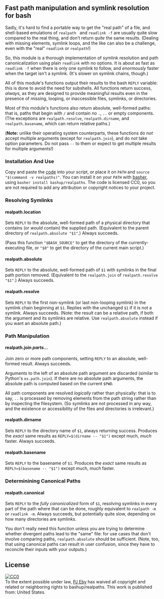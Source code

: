 ## Fast path manipulation and symlink resolution for bash

Sadly, it's hard to find a portable way to get the "real path" of a file, and shell-based emulations of `realpath ` and `readlink -f` are usually quite slow compared to the real thing, and don't return *quite* the same results.  (Dealing with missing elements, symlink loops, and the like can also be a challenge, even with the "real" `readlink` or `realpath`!)

So, this module is a thorough implementation of symlink resolution and path canonicalization using plain `readlink` with no options.  It is about as fast as `readlink -f` when there is only one symlink to follow, and *enormously* faster when the target isn't a symlink.  (It's slower on symlink chains, though.)

All of this module's functions output their results to the bash `REPLY` variable: this is done to avoid the need for subshells.  All functions return success, *always*, as they are designed to provide meaningful results even in the presence of missing, looping, or inaccessible files, symlinks, or directories.

Most of this module's functions also return absolute, well-formed paths: that is, paths that begin with `/` and contain no `.`, `..` or empty components.  (The exceptions are `realpath.resolve`, `realpath.dirname`, and `realpath.basename`, which can return relative paths.)

(**Note:** unlike their operating system counterparts, these functions do *not* accept multiple arguments (except for `realpath.join`), and do *not* take option parameters.  Do not pass `--` to them or expect to get multiple results for multiple arguments!)

### Installation And Use

Copy and paste the [code](realpaths) into your script, or place it on `PATH` and `source "$(command -v realpaths)"`.  You can install it on your `PATH` with [basher](https://github.com/basherpm/basher), using `basher install bashup/realpaths`.  The code is licensed CC0, so you are not required to add any attribution or copyright notices to your project.

### Resolving Symlinks

#### realpath.location

Sets `REPLY` to the absolute, well-formed path of a physical directory that contains (or *would* contain) the supplied path.  (Equivalent to the parent directory of  `realpath.absolute "$1"`.) Always succeeds.

(Pass this function  `"$BASH_SOURCE"` to get the directory of the currently-executing file, or `"$0"` to get the directory of the current main script.)

#### realpath.absolute

Sets `REPLY` to the absolute, well-formed path of `$1` with symlinks in the final path portion removed.  (Equivalent to the `realpath.join` of `realpath.resolve "$1"`.)  Always succeeds.

#### realpath.resolve

Sets `REPLY` to the first non-symlink (or last non-looping symlink) in the symlink chain beginning at `$1`.  Replies with the unchanged `$1` if it is not a symlink.  Always succeeds.  (Note: the result can be a relative path, if both the argument and its symlinks are relative.  Use `realpath.absolute` instead if you want an absolute path.)

### Path Manipulation

#### realpath.join *parts...*

Join zero or more path components, setting `REPLY` to an absolute, well-formed result. Always succeeds.

Arguments to the left of an absolute path argument are discarded (similar to Python's `os.path.join`).  If there are no absolute path arguments, the absolute path is computed based on the current `$PWD`.

All path components are resolved *logically* rather than physically: that is to say, `..` is processed by removing elements from the path string rather than by inspecting the filesystem.  (So symlinks are not processed in any way, and the existence or accessibility of the files and directories is irrelevant.)

#### realpath.dirname

Sets `REPLY` to the directory name of `$1`, always returning success.  Produces the *exact* same results as `REPLY=$(dirname -- "$1")` except much, *much* faster.  Always succeeds.

#### realpath.basename

Sets `REPLY` to the basename of `$1`.  Produces the *exact* same results as `REPLY=$(basename -- "$1")` except much, *much* faster.

### Determinining Canonical Paths

#### realpath.canonical

Sets `REPLY` to the *fully canonicalized* form of `$1`, resolving symlinks in every part of the path where that can be done, roughly equivalent to `realpath -m` or `readlink -m`.   Always succeeds, but potentially quite slow, depending on how many directories are symlinks.

You don't really need this function unless you are trying to determine whether divergent paths lead to the "same" file: for use cases that don't involve comparing paths,  `realpath.absolute` should be sufficient.  (Note, too, that using canonical paths can result in user confusion, since they have to reconcile their inputs with your outputs.)

## License

<p xmlns:dct="http://purl.org/dc/terms/" xmlns:vcard="http://www.w3.org/2001/vcard-rdf/3.0#">
  <a rel="license" href="http://creativecommons.org/publicdomain/zero/1.0/"><img src="https://licensebuttons.net/p/zero/1.0/80x15.png" style="border-style: none;" alt="CC0" /></a><br />
  To the extent possible under law, <a rel="dct:publisher" href="https://github.com/pjeby"><span property="dct:title">PJ Eby</span></a>
  has waived all copyright and related or neighboring rights to <span property="dct:title">bashup/realpaths</span>.
This work is published from: <span property="vcard:Country" datatype="dct:ISO3166" content="US" about="https://github.com/bashup/realpaths">United States</span>.
</p>